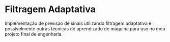 # Filtragem Adaptativa

Implementação de previsão de sinais utilizando filtragem adaptativa e 
possivelmente outras técnicas de aprendizado de máquina para uso no meu projeto final de engenharia.
